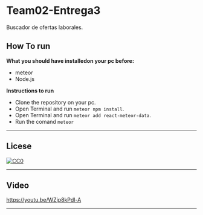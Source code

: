 # Team02-Entrega3

Buscador de ofertas laborales.

## How To run

**What you should have installedon your pc before:**

- meteor
- Node.js

**Instructions to run**

- Clone the repository on your pc.
- Open Terminal and run `meteor npm install`.
- Open Terminal and run `meteor add react-meteor-data`.
- Run the comand `meteor`

---

## Licese

[![CC0](http://mirrors.creativecommons.org/presskit/buttons/88x31/svg/cc-zero.svg)](https://creativecommons.org/publicdomain/zero/1.0/)

---

## Video

https://youtu.be/WZip8kPdl-A

---
